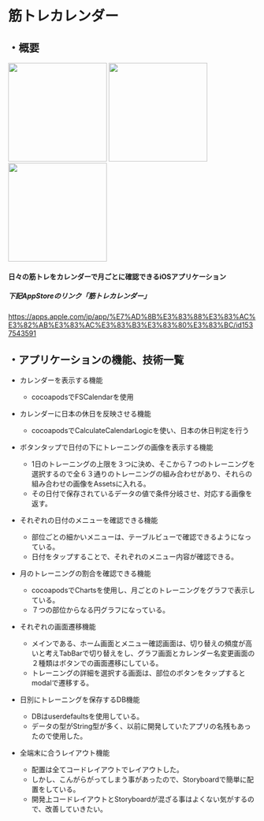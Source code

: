 # 筋トレカレンダー
## ・概要

<div align="left">
<img src="https://user-images.githubusercontent.com/71870271/97676685-56685880-1ad4-11eb-8df7-514adf87cda1.png" width="200px">  
  
<img src="https://user-images.githubusercontent.com/71870271/97676750-6ed87300-1ad4-11eb-951f-a67059493202.png" width="200px">  

<img src="https://user-images.githubusercontent.com/71870271/97680098-80704980-1ad9-11eb-84f4-a3d658e1a756.png" width="200px">  
</div>

#### 日々の筋トレをカレンダーで月ごとに確認できるiOSアプリケーション
##### 下記AppStoreのリンク「筋トレカレンダー」
https://apps.apple.com/jp/app/%E7%AD%8B%E3%83%88%E3%83%AC%E3%82%AB%E3%83%AC%E3%83%B3%E3%83%80%E3%83%BC/id1537543591
## ・アプリケーションの機能、技術一覧

- カレンダーを表示する機能
  - cocoapodsでFSCalendarを使用

- カレンダーに日本の休日を反映させる機能
  - cocoapodsでCalculateCalendarLogicを使い、日本の休日判定を行う

- ボタンタップで日付の下にトレーニングの画像を表示する機能
  - 1日のトレーニングの上限を３つに決め、そこから７つのトレーニングを選択するので全６３通りのトレーニングの組み合わせがあり、それらの組み合わせの画像をAssetsに入れる。
  - その日付で保存されているデータの値で条件分岐させ、対応する画像を返す。

- それぞれの日付のメニューを確認できる機能
  - 部位ごとの細かいメニューは、テーブルビューで確認できるようになっている。
  - 日付をタップすることで、それぞれのメニュー内容が確認できる。

- 月のトレーニングの割合を確認できる機能
  - cocoapodsでChartsを使用し、月ごとのトレーニングをグラフで表示している。
  - ７つの部位からなる円グラフになっている。

- それぞれの画面遷移機能
  - メインである、ホーム画面とメニュー確認画面は、切り替えの頻度が高いと考えTabBarで切り替えをし、グラフ画面とカレンダー名変更画面の２種類はボタンでの画面遷移にしている。
  - トレーニングの詳細を選択する画面は、部位のボタンをタップするとmodalで遷移する。

- 日別にトレーニングを保存するDB機能
  - DBはuserdefaultsを使用している。
  - データの型がString型が多く、以前に開発していたアプリの名残もあったので使用した。


- 全端末に合うレイアウト機能
  - 配置は全てコードレイアウトでレイアウトした。
  - しかし、こんがらがってしまう事があったので、Storyboardで簡単に配置をしている。
  - 開発上コードレイアウトとStoryboardが混ざる事はよくない気がするので、改善していきたい。




